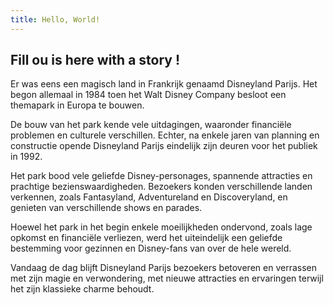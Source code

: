 ```yaml
---
title: Hello, World!
---
```


## Fill ou is here with a story !

Er was eens een magisch land in Frankrijk genaamd Disneyland Parijs. Het begon allemaal in 1984 toen het Walt Disney Company besloot een themapark in Europa te bouwen.

De bouw van het park kende vele uitdagingen, waaronder financiële problemen en culturele verschillen. Echter, na enkele jaren van planning en constructie opende Disneyland Parijs eindelijk zijn deuren voor het publiek in 1992.

Het park bood vele geliefde Disney-personages, spannende attracties en prachtige bezienswaardigheden. Bezoekers konden verschillende landen verkennen, zoals Fantasyland, Adventureland en Discoveryland, en genieten van verschillende shows en parades.

Hoewel het park in het begin enkele moeilijkheden ondervond, zoals lage opkomst en financiële verliezen, werd het uiteindelijk een geliefde bestemming voor gezinnen en Disney-fans van over de hele wereld.

Vandaag de dag blijft Disneyland Parijs bezoekers betoveren en verrassen met zijn magie en verwondering, met nieuwe attracties en ervaringen terwijl het zijn klassieke charme behoudt.
